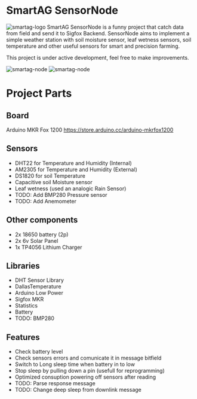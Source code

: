 # SmartAG SensorNode
![smartag-logo](docs/img/smartag-logo.png)
SmartAG SensorNode is a funny project that catch data from field and send it to Sigfox Backend. SensorNode aims to implement a simple weather station with soil moisture sensor, leaf wetness sensors, soil temperature and other useful sensors for smart and precision farming.

This project is under active development, feel free to make improvements.

![smartag-node](docs/img/sensornode.jpg)
![smartag-node](docs/img/sensornode2.jpg)

# Project Parts
## Board
Arduino MKR Fox 1200
https://store.arduino.cc/arduino-mkrfox1200

## Sensors
- DHT22 for Temperature and Humidity (Internal)
- AM2305 for Temperature and Humidity (External)
- DS1820 for soil Temperature
- Capacitive soil Moisture sensor
- Leaf wetness (used an analogic Rain Sensor)
- TODO: Add BMP280 Pressure sensor
- TODO: Add Anemometer

## Other components
- 2x 18650 battery (2p)
- 2x 6v Solar Panel
- 1x TP4056 Lithium Charger

## Libraries
- DHT Sensor Library
- DallasTemperature
- Arduino Low Power
- Sigfox MKR
- Statistics
- Battery
- TODO: BMP280

## Features
- Check battery level
- Check sensors errors and comunicate it in message bitfield
- Switch to Long sleep time when battery in to low
- Stop sleep by pulling down a pin (usefull for reprogramming)
- Optimized consuption powering off sensors after reading
- TODO: Parse response message
- TODO: Change deep sleep from downlink message


